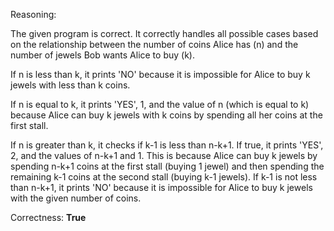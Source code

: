 Reasoning: 

The given program is correct. It correctly handles all possible cases based on the relationship between the number of coins Alice has (n) and the number of jewels Bob wants Alice to buy (k). 

If n is less than k, it prints 'NO' because it is impossible for Alice to buy k jewels with less than k coins. 

If n is equal to k, it prints 'YES', 1, and the value of n (which is equal to k) because Alice can buy k jewels with k coins by spending all her coins at the first stall. 

If n is greater than k, it checks if k-1 is less than n-k+1. If true, it prints 'YES', 2, and the values of n-k+1 and 1. This is because Alice can buy k jewels by spending n-k+1 coins at the first stall (buying 1 jewel) and then spending the remaining k-1 coins at the second stall (buying k-1 jewels). If k-1 is not less than n-k+1, it prints 'NO' because it is impossible for Alice to buy k jewels with the given number of coins.

Correctness: **True**